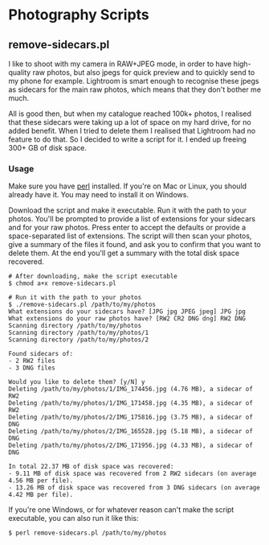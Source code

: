 # Photography Scripts

## remove-sidecars.pl

I like to shoot with my camera in RAW+JPEG mode, in order to have high-quality raw photos, but also jpegs
for quick preview and to quickly send to my phone for example. Lightroom is smart enough to recognise
these jpegs as sidecars for the main raw photos, which means that they don't bother me much.

All is good then, but when my catalogue reached 100k+ photos, I realised that these sidecars were taking up
a lot of space on my hard drive, for no added benefit. When I tried to delete them I realised that Lightroom
had no feature to do that. So I decided to write a script for it. I ended up freeing 300+ GB of disk space.

### Usage

Make sure you have [perl](https://www.perl.org/get.html) installed. If you're on Mac or Linux, you should
already have it. You may need to install it on Windows.

Download the script and make it executable. Run it with the path to your photos. You'll be prompted to provide
a list of extensions for your sidecars and for your raw photos. Press enter to accept the defaults or provide a
space-separated list of extensions. The script will then scan your photos, give a summary of the files it found,
and ask you to confirm that you want to delete them. At the end you'll get a summary with the total disk space
recovered.

```
# After downloading, make the script executable
$ chmod a+x remove-sidecars.pl

# Run it with the path to your photos
$ ./remove-sidecars.pl /path/to/my/photos
What extensions do your sidecars have? [JPG jpg JPEG jpeg] JPG jpg
What extensions do your raw photos have? [RW2 CR2 DNG dng] RW2 DNG
Scanning directory /path/to/my/photos
Scanning directory /path/to/my/photos/1
Scanning directory /path/to/my/photos/2

Found sidecars of:
- 2 RW2 files
- 3 DNG files

Would you like to delete them? [y/N] y
Deleting /path/to/my/photos/1/IMG_174456.jpg (4.76 MB), a sidecar of RW2
Deleting /path/to/my/photos/1/IMG_171458.jpg (4.35 MB), a sidecar of RW2
Deleting /path/to/my/photos/2/IMG_175816.jpg (3.75 MB), a sidecar of DNG
Deleting /path/to/my/photos/2/IMG_165528.jpg (5.18 MB), a sidecar of DNG
Deleting /path/to/my/photos/2/IMG_171956.jpg (4.33 MB), a sidecar of DNG

In total 22.37 MB of disk space was recovered:
- 9.11 MB of disk space was recovered from 2 RW2 sidecars (on average 4.56 MB per file).
- 13.26 MB of disk space was recovered from 3 DNG sidecars (on average 4.42 MB per file).
```

If you're one Windows, or for whatever reason can't make the script executable, you can also run it like this:

```
$ perl remove-sidecars.pl /path/to/my/photos
```
